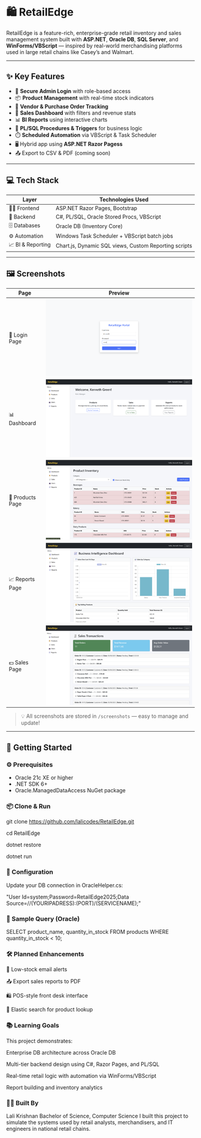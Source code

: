 # 🛍️ RetailEdge

RetailEdge is a feature-rich, enterprise-grade retail inventory and sales management system built with **ASP.NET**, **Oracle DB**, **SQL Server**, and **WinForms/VBScript** — inspired by real-world merchandising platforms used in large retail chains like Casey’s and Walmart.

---

## ✨ Key Features

- 🔐 **Secure Admin Login** with role-based access
- 📦 **Product Management** with real-time stock indicators
- 📑 **Vendor & Purchase Order Tracking**
- 🧾 **Sales Dashboard** with filters and revenue stats
- 📊 **BI Reports** using interactive charts
- 🧠 **PL/SQL Procedures & Triggers** for business logic
- ⏱️ **Scheduled Automation** via VBScript & Task Scheduler
- 🖥️ Hybrid app using **ASP.NET Razor Pagess**
- 📤 Export to CSV & PDF (coming soon)

---

## 💻 Tech Stack

| Layer               | Technologies Used                                                             |
|---------------------|--------------------------------------------------------------------------------|
| 👨‍💻 Frontend        | ASP.NET Razor Pages, Bootstrap                                   |
| 🧠 Backend         | C#, PL/SQL, Oracle Stored Procs, VBScript                               |
| 🗄️ Databases        | Oracle DB (Inventory Core)               |                                |
| ⚙️ Automation       | Windows Task Scheduler + VBScript batch jobs                                  |
| 📈 BI & Reporting   | Chart.js, Dynamic SQL views, Custom Reporting scripts                         |

---

## 🖼️ Screenshots

| Page             | Preview                                   |
|------------------|--------------------------------------------|
| 🔐 Login Page     | ![Login](./screenshots/login.png)                |
| 📊 Dashboard      | ![Dashboard](./screenshots/dashboard.png)         |
| 🛒 Products Page  | ![Products](./screenshots/products.png)           |
| 📈 Reports Page   | ![Reports](./screenshots/report.png)              |
| 💵 Sales Page     | ![Sales](./screenshots/sales.png)                 |

> 💡 All screenshots are stored in `/screenshots` — easy to manage and update!

---

## 🚀 Getting Started

### ⚙️ Prerequisites

- Oracle 21c XE or higher
- .NET SDK 6+
- Oracle.ManagedDataAccess NuGet package



### 📦 Clone & Run

git clone https://github.com/lalicodes/RetailEdge.git

cd RetailEdge

dotnet restore

dotnet run



### 🔧 Configuration

Update your DB connection in OracleHelper.cs:


"User Id=system;Password=RetailEdge2025;Data Source=//(YOURIPADRESS):(PORT)/(SERVICENAME);"


### 🧪 Sample Query (Oracle)

SELECT product_name, quantity_in_stock
FROM products
WHERE quantity_in_stock < 10;




### 🛠 Planned Enhancements
🔔 Low-stock email alerts

📤 Export sales reports to PDF

🛍️ POS-style front desk interface

🔎 Elastic search for product lookup



### 📚 Learning Goals
This project demonstrates:

Enterprise DB architecture across Oracle DB

Multi-tier backend design using C#, Razor Pages, and PL/SQL

Real-time retail logic with automation via WinForms/VBScript

Report building and inventory analytics


### 👨‍💼 Built By
Lali Krishnan
Bachelor of Science, Computer Science
I built this project to simulate the systems used by retail analysts, merchandisers, and IT engineers in national retail chains.
